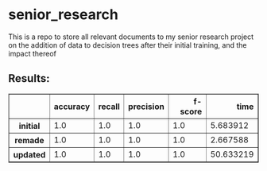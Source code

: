 # senior_research
This is a repo to store all relevant documents to my senior research project on the addition of data to decision trees after their initial training, and the impact thereof

## Results:

<table border="1" class="dataframe">
  <thead>
    <tr style="text-align: right;">
      <th></th>
      <th>accuracy</th>
      <th>recall</th>
      <th>precision</th>
      <th>f-score</th>
      <th>time</th>
    </tr>
  </thead>
  <tbody>
    <tr>
      <th>initial</th>
      <td>1.0</td>
      <td>1.0</td>
      <td>1.0</td>
      <td>1.0</td>
      <td>5.683912</td>
    </tr>
    <tr>
      <th>remade</th>
      <td>1.0</td>
      <td>1.0</td>
      <td>1.0</td>
      <td>1.0</td>
      <td>2.667588</td>
    </tr>
    <tr>
      <th>updated</th>
      <td>1.0</td>
      <td>1.0</td>
      <td>1.0</td>
      <td>1.0</td>
      <td>50.633219</td>
    </tr>
  </tbody>
</table>
